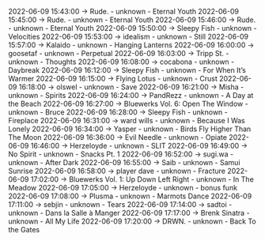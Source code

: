 2022-06-09 15:43:00 -> Rude. - unknown - Eternal Youth
2022-06-09 15:45:00 -> Rude. - unknown - Eternal Youth
2022-06-09 15:46:00 -> Rude. - unknown - Eternal Youth
2022-06-09 15:50:00 -> Sleepy Fish - unknown - Velocities
2022-06-09 15:53:00 -> idealism - unknown - Still
2022-06-09 15:57:00 -> Kalaido - unknown - Hanging Lanterns
2022-06-09 16:00:00 -> goosetaf - unknown - Perpetual
2022-06-09 16:03:00 -> Tripp St. - unknown - Thoughts
2022-06-09 16:08:00 -> cocabona - unknown - Daybreak
2022-06-09 16:12:00 -> Sleepy Fish - unknown - For When It’s Warmer
2022-06-09 16:15:00 -> Flying Lotus - unknown - Crust
2022-06-09 16:18:00 -> olswel - unknown - Save
2022-06-09 16:21:00 -> Misha - unknown - Spirits
2022-06-09 16:24:00 -> PandRezz - unknown - A Day at the Beach
2022-06-09 16:27:00 -> Bluewerks Vol. 6: Open The Window - unknown - Bruce
2022-06-09 16:28:00 -> Sleepy Fish - unknown - Fireplace
2022-06-09 16:31:00 -> ward wills - unknown - Because I Was Lonely
2022-06-09 16:34:00 -> Yasper - unknown - Birds Fly Higher Than The Moon
2022-06-09 16:36:00 -> Evil Needle - unknown - Opiate
2022-06-09 16:46:00 -> Herzeloyde - unknown - SLIT
2022-06-09 16:49:00 -> No Spirit - unknown - Snacks Pt. 1
2022-06-09 16:52:00 -> sugi.wa - unknown - After Dark
2022-06-09 16:55:00 -> Saib - unknown - Samui Sunrise
2022-06-09 16:58:00 -> player dave - unknown - Fracture
2022-06-09 17:02:00 -> Bluewerks Vol. 1: Up Down Left Right - unknown - In The Meadow
2022-06-09 17:05:00 -> Herzeloyde - unknown - bonus funk
2022-06-09 17:08:00 -> Plusma - unknown - Marmots Dance
2022-06-09 17:11:00 -> sebjin - unknown - Tears
2022-06-09 17:14:00 -> sadtoi - unknown - Dans la Salle à Manger
2022-06-09 17:17:00 -> Brenk Sinatra - unknown - All My Life
2022-06-09 17:20:00 -> DRWN. - unknown - Back To the Gates

